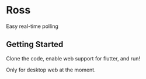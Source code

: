 # Ross

Easy real-time polling

## Getting Started

Clone the code, enable web support for flutter, and run!

Only for desktop web at the moment.